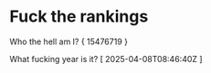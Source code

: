 # Fuck the rankings

Who the hell am I?
{ 15476719 }

What fucking year is it?
[ 2025-04-08T08:46:40Z ]

